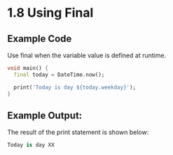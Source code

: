 # 1.8 Using Final
 
## Example Code

Use final when the variable value is defined at runtime.

```dart
void main() {
  final today = DateTime.now();

  print('Today is day ${today.weekday}');
}
```

## Example Output:

The result of the print statement is shown below:

```dart
Today is day XX
```

